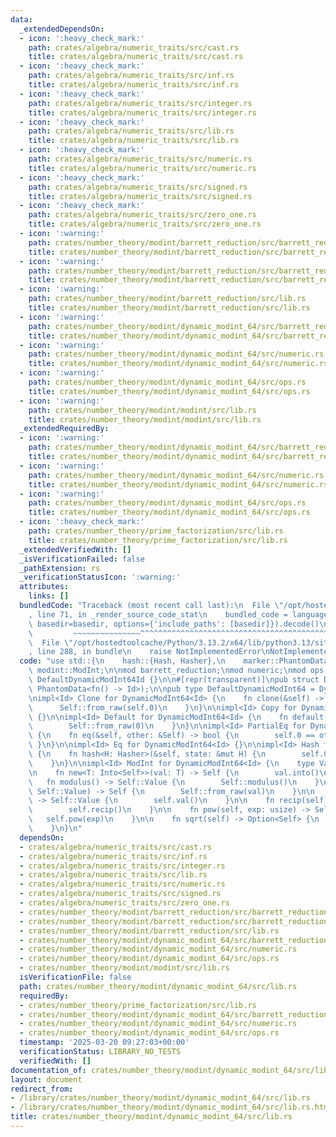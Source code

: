 ```yaml
---
data:
  _extendedDependsOn:
  - icon: ':heavy_check_mark:'
    path: crates/algebra/numeric_traits/src/cast.rs
    title: crates/algebra/numeric_traits/src/cast.rs
  - icon: ':heavy_check_mark:'
    path: crates/algebra/numeric_traits/src/inf.rs
    title: crates/algebra/numeric_traits/src/inf.rs
  - icon: ':heavy_check_mark:'
    path: crates/algebra/numeric_traits/src/integer.rs
    title: crates/algebra/numeric_traits/src/integer.rs
  - icon: ':heavy_check_mark:'
    path: crates/algebra/numeric_traits/src/lib.rs
    title: crates/algebra/numeric_traits/src/lib.rs
  - icon: ':heavy_check_mark:'
    path: crates/algebra/numeric_traits/src/numeric.rs
    title: crates/algebra/numeric_traits/src/numeric.rs
  - icon: ':heavy_check_mark:'
    path: crates/algebra/numeric_traits/src/signed.rs
    title: crates/algebra/numeric_traits/src/signed.rs
  - icon: ':heavy_check_mark:'
    path: crates/algebra/numeric_traits/src/zero_one.rs
    title: crates/algebra/numeric_traits/src/zero_one.rs
  - icon: ':warning:'
    path: crates/number_theory/modint/barrett_reduction/src/barrett_reduction_32.rs
    title: crates/number_theory/modint/barrett_reduction/src/barrett_reduction_32.rs
  - icon: ':warning:'
    path: crates/number_theory/modint/barrett_reduction/src/barrett_reduction_64.rs
    title: crates/number_theory/modint/barrett_reduction/src/barrett_reduction_64.rs
  - icon: ':warning:'
    path: crates/number_theory/modint/barrett_reduction/src/lib.rs
    title: crates/number_theory/modint/barrett_reduction/src/lib.rs
  - icon: ':warning:'
    path: crates/number_theory/modint/dynamic_modint_64/src/barrett_reduction.rs
    title: crates/number_theory/modint/dynamic_modint_64/src/barrett_reduction.rs
  - icon: ':warning:'
    path: crates/number_theory/modint/dynamic_modint_64/src/numeric.rs
    title: crates/number_theory/modint/dynamic_modint_64/src/numeric.rs
  - icon: ':warning:'
    path: crates/number_theory/modint/dynamic_modint_64/src/ops.rs
    title: crates/number_theory/modint/dynamic_modint_64/src/ops.rs
  - icon: ':warning:'
    path: crates/number_theory/modint/modint/src/lib.rs
    title: crates/number_theory/modint/modint/src/lib.rs
  _extendedRequiredBy:
  - icon: ':warning:'
    path: crates/number_theory/modint/dynamic_modint_64/src/barrett_reduction.rs
    title: crates/number_theory/modint/dynamic_modint_64/src/barrett_reduction.rs
  - icon: ':warning:'
    path: crates/number_theory/modint/dynamic_modint_64/src/numeric.rs
    title: crates/number_theory/modint/dynamic_modint_64/src/numeric.rs
  - icon: ':warning:'
    path: crates/number_theory/modint/dynamic_modint_64/src/ops.rs
    title: crates/number_theory/modint/dynamic_modint_64/src/ops.rs
  - icon: ':heavy_check_mark:'
    path: crates/number_theory/prime_factorization/src/lib.rs
    title: crates/number_theory/prime_factorization/src/lib.rs
  _extendedVerifiedWith: []
  _isVerificationFailed: false
  _pathExtension: rs
  _verificationStatusIcon: ':warning:'
  attributes:
    links: []
  bundledCode: "Traceback (most recent call last):\n  File \"/opt/hostedtoolcache/Python/3.13.2/x64/lib/python3.13/site-packages/onlinejudge_verify/documentation/build.py\"\
    , line 71, in _render_source_code_stat\n    bundled_code = language.bundle(stat.path,\
    \ basedir=basedir, options={'include_paths': [basedir]}).decode()\n          \
    \         ~~~~~~~~~~~~~~~^^^^^^^^^^^^^^^^^^^^^^^^^^^^^^^^^^^^^^^^^^^^^^^^^^^^^^^^^^^^^^^^^^\n\
    \  File \"/opt/hostedtoolcache/Python/3.13.2/x64/lib/python3.13/site-packages/onlinejudge_verify/languages/rust.py\"\
    , line 288, in bundle\n    raise NotImplementedError\nNotImplementedError\n"
  code: "use std::{\n    hash::{Hash, Hasher},\n    marker::PhantomData,\n};\n\nuse\
    \ modint::ModInt;\n\nmod barrett_reduction;\nmod numeric;\nmod ops;\n\npub enum\
    \ DefaultDynamicModInt64Id {}\n\n#[repr(transparent)]\npub struct DynamicModInt64<Id>(u64,\
    \ PhantomData<fn() -> Id>);\n\npub type DefaultDynamicModInt64 = DynamicModInt64<DefaultDynamicModInt64Id>;\n\
    \nimpl<Id> Clone for DynamicModInt64<Id> {\n    fn clone(&self) -> Self {\n  \
    \      Self::from_raw(self.0)\n    }\n}\n\nimpl<Id> Copy for DynamicModInt64<Id>\
    \ {}\n\nimpl<Id> Default for DynamicModInt64<Id> {\n    fn default() -> Self {\n\
    \        Self::from_raw(0)\n    }\n}\n\nimpl<Id> PartialEq for DynamicModInt64<Id>\
    \ {\n    fn eq(&self, other: &Self) -> bool {\n        self.0 == other.0\n   \
    \ }\n}\n\nimpl<Id> Eq for DynamicModInt64<Id> {}\n\nimpl<Id> Hash for DynamicModInt64<Id>\
    \ {\n    fn hash<H: Hasher>(&self, state: &mut H) {\n        self.0.hash(state);\n\
    \    }\n}\n\nimpl<Id> ModInt for DynamicModInt64<Id> {\n    type Value = u64;\n\
    \n    fn new<T: Into<Self>>(val: T) -> Self {\n        val.into()\n    }\n\n \
    \   fn modulus() -> Self::Value {\n        Self::modulus()\n    }\n\n    fn from_raw(val:\
    \ Self::Value) -> Self {\n        Self::from_raw(val)\n    }\n\n    fn val(self)\
    \ -> Self::Value {\n        self.val()\n    }\n\n    fn recip(self) -> Self {\n\
    \        self.recip()\n    }\n\n    fn pow(self, exp: usize) -> Self {\n     \
    \   self.pow(exp)\n    }\n\n    fn sqrt(self) -> Option<Self> {\n        self.sqrt()\n\
    \    }\n}\n"
  dependsOn:
  - crates/algebra/numeric_traits/src/cast.rs
  - crates/algebra/numeric_traits/src/inf.rs
  - crates/algebra/numeric_traits/src/integer.rs
  - crates/algebra/numeric_traits/src/lib.rs
  - crates/algebra/numeric_traits/src/numeric.rs
  - crates/algebra/numeric_traits/src/signed.rs
  - crates/algebra/numeric_traits/src/zero_one.rs
  - crates/number_theory/modint/barrett_reduction/src/barrett_reduction_32.rs
  - crates/number_theory/modint/barrett_reduction/src/barrett_reduction_64.rs
  - crates/number_theory/modint/barrett_reduction/src/lib.rs
  - crates/number_theory/modint/dynamic_modint_64/src/barrett_reduction.rs
  - crates/number_theory/modint/dynamic_modint_64/src/numeric.rs
  - crates/number_theory/modint/dynamic_modint_64/src/ops.rs
  - crates/number_theory/modint/modint/src/lib.rs
  isVerificationFile: false
  path: crates/number_theory/modint/dynamic_modint_64/src/lib.rs
  requiredBy:
  - crates/number_theory/prime_factorization/src/lib.rs
  - crates/number_theory/modint/dynamic_modint_64/src/barrett_reduction.rs
  - crates/number_theory/modint/dynamic_modint_64/src/numeric.rs
  - crates/number_theory/modint/dynamic_modint_64/src/ops.rs
  timestamp: '2025-03-20 09:27:03+00:00'
  verificationStatus: LIBRARY_NO_TESTS
  verifiedWith: []
documentation_of: crates/number_theory/modint/dynamic_modint_64/src/lib.rs
layout: document
redirect_from:
- /library/crates/number_theory/modint/dynamic_modint_64/src/lib.rs
- /library/crates/number_theory/modint/dynamic_modint_64/src/lib.rs.html
title: crates/number_theory/modint/dynamic_modint_64/src/lib.rs
---
```

